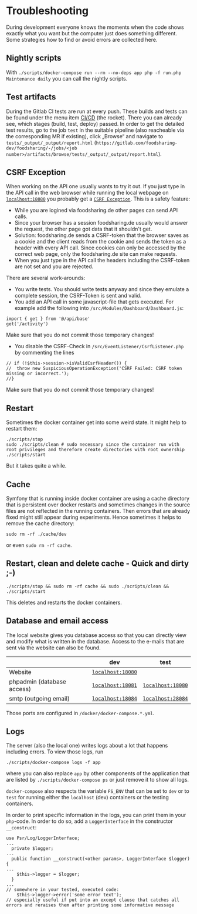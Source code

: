 # Troubleshooting

During development everyone knows the moments when the code shows exactly what you want but the computer just does something different.
Some strategies how to find or avoid errors are collected here.

## Nightly scripts
With ```./scripts/docker-compose run --rm --no-deps app php -f run.php Maintenance daily``` you can call the nightly scripts.

## Test artifacts

During the Gitlab CI tests are run at every push.
These builds and tests can be found under the menu item [CI/CD](https://gitlab.com/foodsharing-dev/foodsharing/pipelines) (the rocket).
There you can already see, which stages (build, test, deploy) passed.
In order to get the detailed test results, go to the job `test` in the suitable pipeline (also reacheable via the corresponding MR if existing), click „Browse“ and navigate to `tests/_output/_output/report.html` (`https://gitlab.com/foodsharing-dev/foodsharing/-/jobs/<job number>/artifacts/browse/tests/_output/_output/report.html`).

## CSRF Exception

When working on the API one usually wants to try it out.
If you just type in the API call in the web browser while running the local webpage on [`localhost:18080`](./setting-things-up) you probably get a [`CSRF Exception`](https://de.wikipedia.org/wiki/Cross-Site-Request-Forgery).
This is a safety feature:
- While you are logined via foodsharing.de other pages can send API calls.
- Since your browser has a session foodsharing.de usually would answer the request, the other page got data that it shouldn't get.
- Solution: foodsharing.de sends a CSRF-token that the browser saves as a cookie and the client reads from the cookie and sends the token as a header with every API call. Since cookies can only be accessed by the correct web page, only the foodsharing.de site can make requests.
- When you just type in the API call the headers including the CSRF-token are not set and you are rejected.

There are several work-arounds:
- You write tests. You should write tests anyway and since they emulate a complete session, the CSRF-Token is sent and valid.
- You add an API call in some javascript-file that gets executed. For example add the following into `/src/Modules/Dashboard/Dashboard.js`:
```
import { get } from '@/api/base'
get('/activity')
```
Make sure that you do not commit those temporary changes!
- You disable the CSRF-Check in `/src/EventListener/CsrfListener.php` by commenting the lines
```
// if (!$this->session->isValidCsrfHeader()) {
//  throw new SuspiciousOperationException('CSRF Failed: CSRF token missing or incorrect.');
//}
```
Make sure that you do not commit those temporary changes!

## Restart

Sometimes the docker container get into some weird state. It might help to restart them:
```
./scripts/stop
sudo ./scripts/clean # sudo necessary since the container run with root privileges and therefore create directories with root ownership
./scripts/start
```
But it takes quite a while.

## Cache

Symfony that is running inside docker container are using a cache directory that is persistent over docker restarts and sometimes changes in the source files are not reflected in the running containers.
Then errors that are already fixed might still appear during experiments.
Hence sometimes it helps to remove the cache directory:
```
sudo rm -rf ./cache/dev
```
or even `sudo rm -rf cache`.

## Restart, clean and delete cache - Quick and dirty ;-)

 `./scripts/stop && sudo rm -rf cache && sudo ./scripts/clean && ./scripts/start` 

This deletes and restarts the docker containers.

## Database and email access

The local website gives you database access so that you can directly view and modify what is written in the database.
Access to the e-mails that are sent via the website can also be found.

| | dev | test |
--- | --- | --- |
Website | [`localhost:18080`](localhost:18080) | |
phpadmin (database access) | [`localhost:18081`](localhost:18081) | [`localhost:18080`](localhost:28081) |
smtp (outgoing email) | [`localhost:18084`](localhost:18084) | [`localhost:28084`](localhost:28084)

Those ports are configured in `/docker/docker-compose.*.yml`.

## Logs

The server (also the local one) writes logs about a lot that happens including errors. To view those logs, run
```
./scripts/docker-compose logs -f app
```
where you can also replace `app` by other components of the application that are listed by `./scripts/docker-compose ps` or just remove it to show all logs.

`docker-compose` also respects the variable `FS_ENV` that can be set to `dev` or to `test` for running either the `localhost` (dev) containers or the testing containers.

In order to print specific information in the logs, you can print them in your `php`-code.
In order to do so, add a `LoggerInterface` in the constructor `__construct`:
```
use Psr/Log/LoggerInterface;
...
  private $logger;
...
  public function __construct(<other params>, LoggerInterface $logger) {
...
    $this->logger = $logger;
  }
...
// somewhere in your tested, executed code:
    $this->logger->error('some error text');
// especially useful if put into an except clause that catches all errors and reraises them after printing some informative message
```
